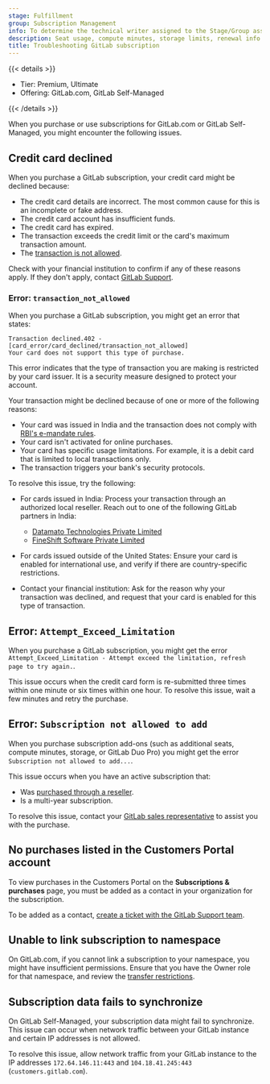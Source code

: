 ```yaml
---
stage: Fulfillment
group: Subscription Management
info: To determine the technical writer assigned to the Stage/Group associated with this page, see https://handbook.gitlab.com/handbook/product/ux/technical-writing/#assignments
description: Seat usage, compute minutes, storage limits, renewal info.
title: Troubleshooting GitLab subscription
---
```


{{< details >}}

- Tier: Premium, Ultimate
- Offering: GitLab.com, GitLab Self-Managed

{{< /details >}}

When you purchase or use subscriptions for GitLab.com or GitLab Self-Managed, you might encounter the following issues.

## Credit card declined

When you purchase a GitLab subscription, your credit card might be declined because:

- The credit card details are incorrect. The most common cause for this is an incomplete or fake address.
- The credit card account has insufficient funds.
- The credit card has expired.
- The transaction exceeds the credit limit or the card's maximum transaction amount.
- The [transaction is not allowed](#error-transaction_not_allowed).

Check with your financial institution to confirm if any of these reasons apply. If they don't
apply, contact [GitLab Support](https://support.gitlab.com/hc/en-us/requests/new?ticket_form_id=360000071293).

### Error: `transaction_not_allowed`

When you purchase a GitLab subscription, you might get an error that states:

```plaintext
Transaction declined.402 - [card_error/card_declined/transaction_not_allowed]
Your card does not support this type of purchase.
```

This error indicates that the type of transaction you are making is restricted by your card issuer.
It is a security measure designed to protect your account.

Your transaction might be declined because of one or more of the following reasons:

- Your card was issued in India and the transaction does not comply with [RBI's e-mandate rules](https://www.rbi.org.in/Scripts/NotificationUser.aspx?Id=12051&Mode=0).
- Your card isn't activated for online purchases.
- Your card has specific usage limitations.
  For example, it is a debit card that is limited to local transactions only.
- The transaction triggers your bank's security protocols.

To resolve this issue, try the following:

- For cards issued in India: Process your transaction through an authorized local reseller.
  Reach out to one of the following GitLab partners in India:

  - [Datamato Technologies Private Limited](https://partners.gitlab.com/english/directory/partner/1345598/datamato-technologies-private-limited)
  - [FineShift Software Private Limited](https://partners.gitlab.com/English/directory/partner/1737250/fineshift-software-private-limited)

- For cards issued outside of the United States: Ensure your card is enabled for international use, and verify if there are country-specific restrictions.
- Contact your financial institution: Ask for the reason why your transaction was declined, and request that your card is enabled for this type of transaction.

## Error: `Attempt_Exceed_Limitation`

When you purchase a GitLab subscription, you might get the error
`Attempt_Exceed_Limitation - Attempt exceed the limitation, refresh page to try again.`.

This issue occurs when the credit card form is re-submitted three times within one minute or six times within one hour.
To resolve this issue, wait a few minutes and retry the purchase.

## Error: `Subscription not allowed to add`

When you purchase subscription add-ons (such as additional seats, compute minutes, storage, or GitLab Duo Pro)
you might get the error `Subscription not allowed to add...`.

This issue occurs when you have an active subscription that:

- Was [purchased through a reseller](../customers_portal.md#customers-that-purchased-through-a-reseller).
- Is a multi-year subscription.

To resolve this issue, contact your [GitLab sales representative](https://customers.gitlab.com/contact_us) to assist you with the purchase.

## No purchases listed in the Customers Portal account

To view purchases in the Customers Portal on the **Subscriptions & purchases** page,
you must be added as a contact in your organization for the subscription.

To be added as a contact, [create a ticket with the GitLab Support team](https://support.gitlab.com/hc/en-us/requests/new?ticket_form_id=360000071293).

## Unable to link subscription to namespace

On GitLab.com, if you cannot link a subscription to your namespace, you might have insufficient permissions.
Ensure that you have the Owner role for that namespace, and review the [transfer restrictions](../manage_subscription.md#transfer-restrictions).

## Subscription data fails to synchronize

On GitLab Self-Managed, your subscription data might fail to synchronize.
This issue can occur when network traffic between your GitLab instance and certain
IP addresses is not allowed.

To resolve this issue, allow network traffic from your GitLab instance to the IP addresses
`172.64.146.11:443` and `104.18.41.245:443` (`customers.gitlab.com`).
